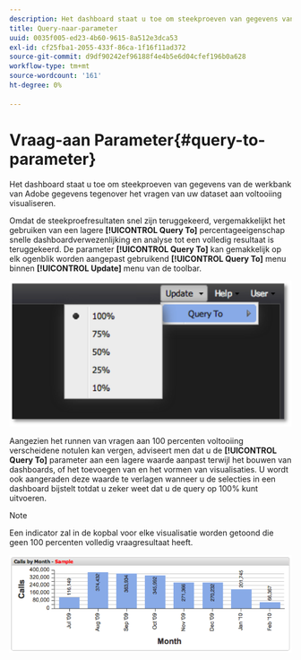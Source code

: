 ```yaml
---
description: Het dashboard staat u toe om steekproeven van gegevens van de werkbank van Adobe gegevens tegenover het vragen van uw dataset aan voltooiing visualiseren.
title: Query-naar-parameter
uuid: 0035f005-ed23-4b60-9615-8a512e3dca53
exl-id: cf25fba1-2055-433f-86ca-1f16f11ad372
source-git-commit: d9df90242ef96188f4e4b5e6d04cfef196b0a628
workflow-type: tm+mt
source-wordcount: '161'
ht-degree: 0%

---
```


# Vraag-aan Parameter{#query-to-parameter}

Het dashboard staat u toe om steekproeven van gegevens van de werkbank van Adobe gegevens tegenover het vragen van uw dataset aan voltooiing visualiseren.

Omdat de steekproefresultaten snel zijn teruggekeerd, vergemakkelijkt het gebruiken van een lagere **[!UICONTROL Query To]** percentageeigenschap snelle dashboardverwezenlijking en analyse tot een volledig resultaat is teruggekeerd. De parameter **[!UICONTROL Query To]** kan gemakkelijk op elk ogenblik worden aangepast gebruikend **[!UICONTROL Query To]** menu binnen **[!UICONTROL Update]** menu van de toolbar.

![](assets/query_to.png)

Aangezien het runnen van vragen aan 100 percenten voltooiing verscheidene notulen kan vergen, adviseert men dat u de **[!UICONTROL Query To]** parameter aan een lagere waarde aanpast terwijl het bouwen van dashboards, of het toevoegen van en het vormen van visualisaties. U wordt ook aangeraden deze waarde te verlagen wanneer u de selecties in een dashboard bijstelt totdat u zeker weet dat u de query op 100% kunt uitvoeren.

>[!NOTE]
>
>Een indicator zal in de kopbal voor elke visualisatie worden getoond die geen 100 percenten volledig vraagresultaat heeft.

![](assets/query_to2.png)
